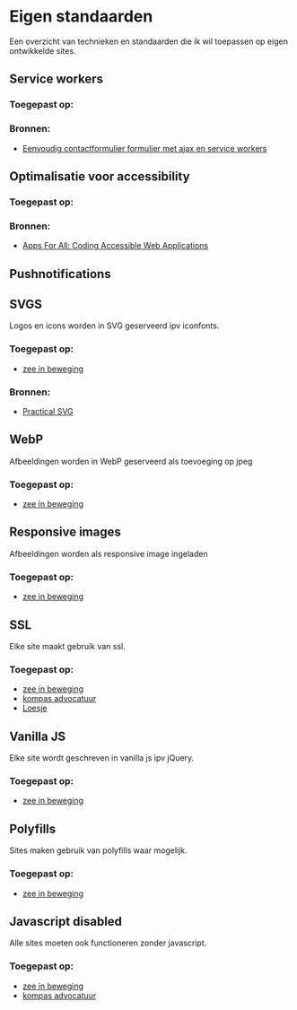 # Eigen standaarden

Een overzicht van technieken en standaarden die ik wil toepassen op eigen ontwikkelde sites.

## Service workers
### Toegepast op:
### Bronnen:
* [Eenvoudig contactformulier formulier met ajax en service workers](https://justmarkup.com/log/2016/10/enhancing-a-comment-form/)

## Optimalisatie voor accessibility
### Toegepast op:
### Bronnen:
* [Apps For All: Coding Accessible Web Applications](https://shop.smashingmagazine.com/products/apps-for-all)

## Pushnotifications

## SVGS
Logos en icons worden in SVG geserveerd ipv iconfonts.  
### Toegepast op:
* [zee in beweging](https://zeeinbeweging.nl/)
### Bronnen:
* [Practical SVG](https://abookapart.com/products/practical-svg)

## WebP
Afbeeldingen worden in WebP geserveerd als toevoeging op jpeg
### Toegepast op:
* [zee in beweging](https://zeeinbeweging.nl/)

## Responsive images
Afbeeldingen worden als responsive image ingeladen
### Toegepast op:
* [zee in beweging](https://zeeinbeweging.nl/)

## SSL
Elke site maakt gebruik van ssl.
### Toegepast op:
* [zee in beweging](https://zeeinbeweging.nl/)
* [kompas advocatuur](http://kompas-advocatuur.nl/)
* [Loesje](http://www.loesje.nl/)

## Vanilla JS
Elke site wordt geschreven in vanilla js ipv jQuery.
### Toegepast op:
* [zee in beweging](https://zeeinbeweging.nl/)

## Polyfills
Sites maken gebruik van polyfills waar mogelijk.
### Toegepast op:
* [zee in beweging](https://zeeinbeweging.nl/)

## Javascript disabled
Alle sites moeten ook functioneren zonder javascript.
### Toegepast op:
* [zee in beweging](https://zeeinbeweging.nl/)
* [kompas advocatuur](http://kompas-advocatuur.nl/)
